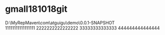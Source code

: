 # gmall181018git
D:\MyRepMaven\com\atguigu\demo\0.0.1-SNAPSHOT\
11111111111111111
2222222222222222
33333333333333
444444444444444
